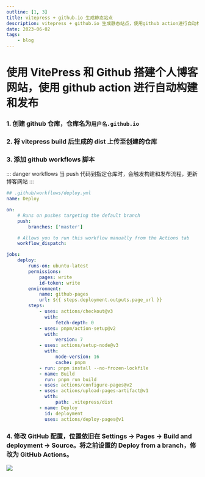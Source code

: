 ```yaml
---
outline: [1, 3]
title: vitepress + github.io 生成静态站点
description: vitepress + github.io 生成静态站点，使用github action进行自动构建和发布
date: 2023-06-02
tags:
    - blog
---
```


# 使用 VitePress 和 Github 搭建个人博客网站，使用 github action 进行自动构建和发布

### 1. 创建 github 仓库，仓库名为`用户名.github.io`

### 2. 将 vitepress build 后生成的 dist 上传至创建的仓库

### 3. 添加 github workflows 脚本

::: danger workflows
当 push 代码到指定仓库时，会触发构建和发布流程，更新博客网站
:::

```yml
## .github/workflows/deploy.yml
name: Deploy

on:
    # Runs on pushes targeting the default branch
    push:
        branches: ['master']

    # Allows you to run this workflow manually from the Actions tab
    workflow_dispatch:

jobs:
    deploy:
        runs-on: ubuntu-latest
        permissions:
            pages: write
            id-token: write
        environment:
            name: github-pages
            url: ${{ steps.deployment.outputs.page_url }}
        steps:
            - uses: actions/checkout@v3
              with:
                  fetch-depth: 0
            - uses: pnpm/action-setup@v2
              with:
                  version: 7
            - uses: actions/setup-node@v3
              with:
                  node-version: 16
                  cache: pnpm
            - run: pnpm install --no-frozen-lockfile
            - name: Build
              run: pnpm run build
            - uses: actions/configure-pages@v2
            - uses: actions/upload-pages-artifact@v1
              with:
                  path: .vitepress/dist
            - name: Deploy
              id: deployment
              uses: actions/deploy-pages@v1
```

### 4. 修改 GitHub 配置，位置依旧在 Settings -> Pages -> Build and deployment -> Source。将之前设置的 Deploy from a branch，修改为 GitHub Actions。

![](http://oss.zhuluu.cn/20230615221507.png)
